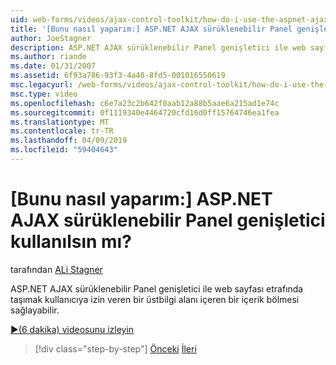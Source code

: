 ```yaml
---
uid: web-forms/videos/ajax-control-toolkit/how-do-i-use-the-aspnet-ajax-draggable-panel-extender
title: '[Bunu nasıl yaparım:] ASP.NET AJAX sürüklenebilir Panel genişletici kullanılsın mı? | Microsoft Docs'
author: JoeStagner
description: ASP.NET AJAX sürüklenebilir Panel genişletici ile web sayfası etrafında taşımak kullanıcıya izin veren bir üstbilgi alanı içeren bir içerik bölmesi sağlayabilir.
ms.author: riande
ms.date: 01/31/2007
ms.assetid: 6f93a786-93f3-4a48-8fd5-001016550619
msc.legacyurl: /web-forms/videos/ajax-control-toolkit/how-do-i-use-the-aspnet-ajax-draggable-panel-extender
msc.type: video
ms.openlocfilehash: c6e7a23c2b642f0aab12a88b5aae6a215ad1e74c
ms.sourcegitcommit: 0f1119340e4464720cfd16d0ff15764746ea1fea
ms.translationtype: MT
ms.contentlocale: tr-TR
ms.lasthandoff: 04/09/2019
ms.locfileid: "59404643"
---
```

# <a name="how-do-i-use-the-aspnet-ajax-draggable-panel-extender"></a>[Bunu nasıl yaparım:] ASP.NET AJAX sürüklenebilir Panel genişletici kullanılsın mı?

tarafından [ALi Stagner](https://github.com/JoeStagner)

ASP.NET AJAX sürüklenebilir Panel genişletici ile web sayfası etrafında taşımak kullanıcıya izin veren bir üstbilgi alanı içeren bir içerik bölmesi sağlayabilir.

[&#9654;(6 dakika) videosunu izleyin](https://channel9.msdn.com/Blogs/ASP-NET-Site-Videos/how-do-i-use-the-aspnet-ajax-draggable-panel-extender)

> [!div class="step-by-step"]
> [Önceki](how-do-i-use-the-aspnet-ajax-collapsable-panel-extender.md)
> [İleri](how-do-i-use-the-aspnet-ajax-dynamicpopulate-extender.md)
